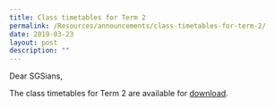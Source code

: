 ```yaml
---
title: Class timetables for Term 2
permalink: /Resources/announcements/class-timetables-for-term-2/
date: 2019-03-23
layout: post
description: ""
---
```

Dear SGSians,

The class timetables for Term 2 are available for <a href="/files/Announcement/2019-Term-2_Class-Timetables.pdf" target = "_blank">download</a>.